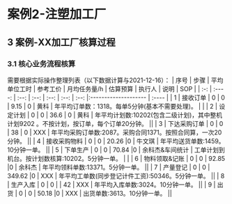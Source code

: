 # 案例2-注塑加工厂  



## 3 案例-XX加工厂核算过程

### 3.1 核心业务流程核算
需要根据实际操作整理列表（以下数据计算与2021-12-16）：
| 序号 | 步骤   | 平均单位工时 | 参考工价 | 月均任务量/h | 估算预算 | 执行人 | 说明 | SOP |
| :-: | :----: | :--:       | :--:   | :--:      | :--:   | :--:  |:-------------------- | :---- |
| 1 | 接收订单 |  0 | 0 | 9.15 | 0 | 黄科 | 年平均订单数：1318。每单5分钟(基本不需要处理)。 | |
| 2 | 设定计划 |  0 | 0 | 36.6 | 0 | 黄科 | 年平均计划数:10202(包含二级计划)，其中整机计划9202 。不按计划，按订单，每个订单20分钟。 ||
| 3 | 下达采购订单 |  0 | 0 | 38 | 0 | XXX | 年平均采购订单数:2087。采购合同1371。按照合同算，一次20分钟。 ||
| 4 | 接收采购物料 |  0 | 0 | 20.26 |0 | 牛文琪 | 年平均送货单数:1459。10分钟一单。 ||
| 5 | 下单生产 |  0 | 0 | 70.84 |0 | 余科杰&车间统计 | 工单计划到机台。按计划数核算:10202。5分钟一单。 | |
| 6 | 物料领取&记账 |  0 | 0 | 92.85 |0 | 余科杰 | 年平均领料单数:13371。5分钟一单。 ||
| 7 | 产量登记 |  0 | 0 | 349.62 |0 | XXX | 年平均工单数(同步登记计件工资):50346。5分钟一单。 ||
| 8 | 生产入库 |  0 | 0 |  | 42 | XXX | 年平均入库单数:3024。10分钟一单。 ||
| 9 | 出货 |  0 | 0 | 50.18 |0 | XXX | 出货单数:3613。10分钟一单。 ||
